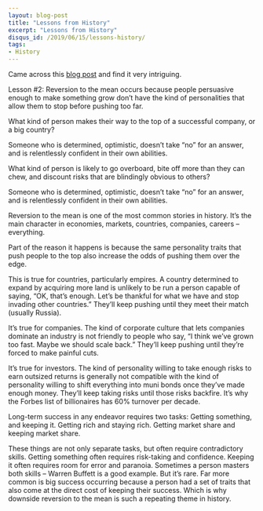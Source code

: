 ```yaml
---
layout: blog-post
title: "Lessons from History"
excerpt: "Lessons from History"
disqus_id: /2019/06/15/lessons-history/
tags:
- History
---
```


Came across this [blog post](https://www.collaborativefund.com/blog/five-lessons-from-history/) and find it very intriguing.

Lesson #2: Reversion to the mean occurs because people persuasive enough to make something grow don’t have the kind of personalities that allow them to stop before pushing too far.

What kind of person makes their way to the top of a successful company, or a big country?

Someone who is determined, optimistic, doesn’t take “no” for an answer, and is relentlessly confident in their own abilities.

What kind of person is likely to go overboard, bite off more than they can chew, and discount risks that are blindingly obvious to others?

Someone who is determined, optimistic, doesn’t take “no” for an answer, and is relentlessly confident in their own abilities.

Reversion to the mean is one of the most common stories in history. It’s the main character in economies, markets, countries, companies, careers – everything.

Part of the reason it happens is because the same personality traits that push people to the top also increase the odds of pushing them over the edge.

This is true for countries, particularly empires. A country determined to expand by acquiring more land is unlikely to be run a person capable of saying, “OK, that’s enough. Let’s be thankful for what we have and stop invading other countries.” They’ll keep pushing until they meet their match (usually Russia).

It’s true for companies. The kind of corporate culture that lets companies dominate an industry is not friendly to people who say, “I think we’ve grown too fast. Maybe we should scale back.” They’ll keep pushing until they’re forced to make painful cuts.

It’s true for investors. The kind of personality willing to take enough risks to earn outsized returns is generally not compatible with the kind of personality willing to shift everything into muni bonds once they’ve made enough money. They’ll keep taking risks until those risks backfire. It’s why the Forbes list of billionaires has 60% turnover per decade.

Long-term success in any endeavor requires two tasks: Getting something, and keeping it. Getting rich and staying rich. Getting market share and keeping market share.

These things are not only separate tasks, but often require contradictory skills. Getting something often requires risk-taking and confidence. Keeping it often requires room for error and paranoia. Sometimes a person masters both skills – Warren Buffett is a good example. But it’s rare. Far more common is big success occurring because a person had a set of traits that also come at the direct cost of keeping their success. Which is why downside reversion to the mean is such a repeating theme in history.

